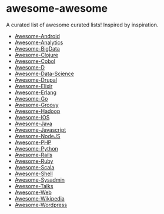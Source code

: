 awesome-awesome
===============

A curated list of awesome curated lists! Inspired by inspiration.

* [Awesome-Android](https://github.com/Jackgris/awesome-android)
* [Awesome-Analytics](https://github.com/onurakpolat/awesome-analytics)
* [Awesome-BigData](https://github.com/onurakpolat/awesome-bigdata)
* [Awesome-Clojure](https://github.com/razum2um/awesome-clojure)
* [Awesome-Cobol](https://github.com/dshimy/awesome-cobol)
* [Awesome-D](https://github.com/zhaopuming/awesome-d)
* [Awesome-Data-Science](https://github.com/MStumpp/awesome-data-science)
* [Awesome-Drupal](https://github.com/mrsinguyen/awesome-drupal)
* [Awesome-Elixir](https://github.com/h4cc/awesome-elixir)
* [Awesome-Erlang](https://github.com/drobakowski/awesome-erlang)
* [Awesome-Go](https://github.com/avelino/awesome-go)
* [Awesome-Groovy](https://github.com/khannedy/awesome-groovy)
* [Awesome-Hadoop](https://github.com/youngwookim/awesome-hadoop)
* [Awesome-IOS](https://github.com/kugland/awesome-ios)
* [Awesome-Java](https://github.com/khannedy/awesome-java)
* [Awesome-Javascript](https://github.com/sorrycc/awesome-javascript)
* [Awesome-NodeJS](https://github.com/vndmtrx/awesome-nodejs)
* [Awesome-PHP](https://github.com/ziadoz/awesome-php)
* [Awesome-Python](https://github.com/vinta/awesome-python)
* [Awesome-Rails](https://github.com/dpaluy/awesome-rails)
* [Awesome-Ruby](https://github.com/Sdogruyol/awesome-ruby)
* [Awesome-Scala](https://github.com/lauris/awesome-scala)
* [Awesome-Shell](https://github.com/alebcay/awesome-shell)
* [Awesome-Sysadmin](https://github.com/kahun/awesome-sysadmin)
* [Awesome-Talks](https://github.com/JanVanRyswyck/awesome-talks)
* [Awesome-Web](https://github.com/vinz243/awesome-web)
* [Awesome-Wikipedia](https://github.com/emijrp/awesome-wikipedia)
* [Awesome-Wordpress](https://github.com/miziomon/awesome-wordpress)
